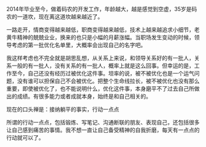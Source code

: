 2014年毕业至今，做着码农的开发工作，年龄越大，越是感觉到空虚，35岁是码农的一道坎，现在离这道坎越来越近了。

一路走开，情商变得越来越低，职商变得越来越低，技术上越来越追求小细节，老黄牛精神的兢兢业业，换来的也只是小幅的月薪涨幅。当职场发生变动的时候，领导考虑的第一批优化名单里，大概率会出现自己的名字吧。

我这样考虑也不完全就是胡思乱想，从关系上来说，和领导关系好的有一批人，关系一般的有一批人，没有关系的有一批人，概率上就是这么回事。但幸运的是，工作至今，自己还没有经历过被优化这件事。坦率的说，被不被优化也是一个运气问题，没有谁可以担保自己不会被优化。把整个生命线拉长，被不被优化也没有那么重要，即使被优化了，也不能说明什么，优化这件事，本身磨平不了过去自己所做出的成绩。有很多能力或者成就本身，始终是和自己相关的。

现在的口头禅是：接纳躺平的事实，行动一点点

所谓的行动一点点，包括锻炼、写笔记、沟通断联的朋友、表现自己，还包括很多让自己感到痛苦的事情。我不想一直让自己备受精神的自我折磨，每天有一点点的行动就可以了。
